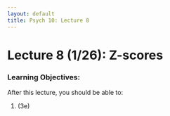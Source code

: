 ```yaml
---
layout: default
title: Psych 10: Lecture 8
---
```

# Lecture 8 (1/26): Z-scores

### Learning Objectives:
After this lecture, you should be able to:
1. (3e)
